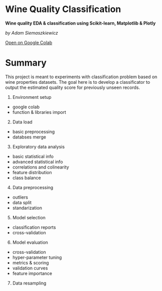 # Wine Quality Classification
**Wine quality EDA & classification using Scikit-learn, Matplotlib & Plotly**

*by Adam Siemaszkiewicz*

[Open on Google Colab](https://colab.research.google.com/drive/1IEW0y2GYyEXU7OwdwD5wChLYwWwgMhMS?usp=sharing)


# Summary

This project is meant to experiments with classification problem based on wine properties datasets. The goal here is to develop a classificator to output the estimated quality score for previously unseen records.

1. Environment setup
  - google colab
  - function & libraries import
2. Data load
  - basic preprocessing
  - databses merge
3. Exploratory data analysis
  - basic statistical info
  - advanced statistical info
  - correlations and colinearity
  - feature distribution
  - class balance
4. Data preprocessing
  - outliers
  - data split
  - standarization
5. Model selection
  - classification reports
  - cross-validation
6. Model evaluation
  - cross-validation
  - hyper-parameter tuning
  - metrics & scoring
  - validation curves
  - feature importance
7. Data resampling
